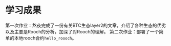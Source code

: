 # 学习成果
第一次作业：熬夜完成了一份有关BTC生态layer2的文章，介绍了各种生态的优劣以及主要是Rooch的分析，加深了对Rooch的理解。
第二次作业：部署了一个简单的本地rooch合约`hello_roooch`。
